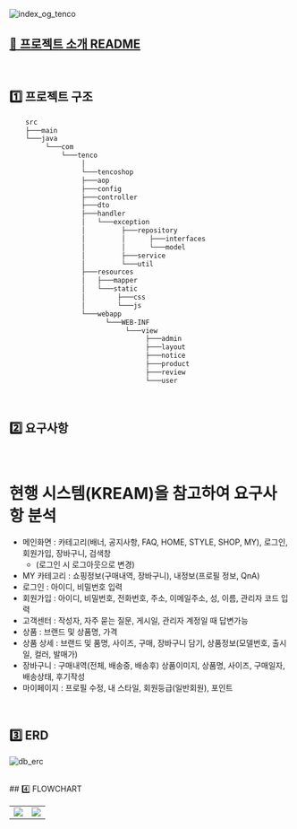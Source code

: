 ![index_og_tenco](https://user-images.githubusercontent.com/124985978/235557646-7d522796-0516-4f3b-b931-d435d2c805fa.png)
## [👋 프로젝트 소개 README](https://github.com/moon335/tenco_shop_project/tree/feature/login2/README.md)
<br>

## 1️⃣ 프로젝트 구조

```bash
    src   
    ├───main  
    └───java
         └───com
             └───tenco
                  │   
                  └───tencoshop
                  ├───aop
                  ├───config
                  ├───controller
                  ├───dto
                  ├───handler
                  │   └───exception     
                  │         ├───repository
                  │         │      ├───interfaces
                  │         │      └───model
                  │         ├───service
                  │         └───util 
                  ├───resources
                  │   ├───mapper
                  │   └───static
                  │        ├───css
                  │        └───js
                  └───webapp
                        └───WEB-INF
                             └───view
                                  ├───admin
                                  ├───layout
                                  ├───notice
                                  ├───product
                                  ├───review
                                  └───user  
```

<br>

## 2️⃣ 요구사항

<br>


# 현행 시스템(KREAM)을 참고하여 요구사항 분석
* 메인화면 : 카테고리(배너, 공지사항, FAQ, HOME, STYLE, SHOP, MY), 로그인, 회원가입, 장바구니, 검색창
  * (로그인 시 로그아웃으로 변경)
* MY 카테고리 : 쇼핑정보(구매내역, 장바구니), 내정보(프로필 정보, QnA)
* 로그인 : 아이디, 비밀번호 입력
* 회원가입 : 아이디, 비밀번호, 전화번호, 주소, 이메일주소, 성, 이름, 관리자 코드 입력
* 고객센터 : 작성자, 자주 묻는 질문, 게시일, 관리자 계정일 때 답변가능
* 상품 : 브랜드 및 상품명, 가격
* 상품 상세 : 브랜드 및 품명, 사이즈, 구매, 장바구니 담기, 상품정보(모델번호, 출시일, 컬러, 발매가)
* 장바구니 : 구매내역(전체, 배송중, 배송후) 상품이미지, 상품명, 사이즈, 구매일자, 배송상태, 후기작성
* 마이페이지 : 프로필 수정, 내 스타일, 회원등급(일반회원), 포인트




<br>

## 3️⃣ ERD

![db_erc](https://user-images.githubusercontent.com/124985978/235618173-1603b9b3-33a4-430c-a872-132f665edb0d.png)

<br>
## 4️⃣ FLOWCHART
<table>
<tr>
<td><img src="https://user-images.githubusercontent.com/124985978/235823234-d976fc6a-ef5f-4a89-a813-5832198d7d0b.jpg"></td>
<td><img src="https://user-images.githubusercontent.com/124985978/235823280-f5a47a40-f2d6-4eec-9315-9fcbee4052b3.jpg"></td>
</tr>
</table>
